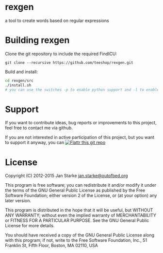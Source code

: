 # rexgen

a tool to create words based on regular expressions

# Building rexgen

Clone the git repository to include the required FindICU:
```
git clone --recursive https://github.com/teeshop/rexgen.git
```

Build and install:
```bash
cd rexgen/src
./install.sh
# you can use the switches -p to enable python support and -l to enable lua support
```

# Support

If you want to contribute ideas, bug reports or improvements to this project, feel free to contact me via github. 

If you are not interested in active participation of this project, but you want to support it anyway, you can 
[![Flattr this git repo](http://api.flattr.com/button/flattr-badge-large.png)](https://flattr.com/submit/auto?user_id=jan.starke&url=https://github.com/teeshop/rexgen&title=rexgen&language=en&tags=github&category=software)

# License

Copyright (C) 2012-2015  Jan Starke <jan.starke@outofbed.org>

This program is free software; you can redistribute it and/or modify it
under the terms of the GNU General Public License as published by the Free
Software Foundation; either version 2 of the License, or (at your option)
any later version.

This program is distributed in the hope that it will be useful, but WITHOUT
ANY WARRANTY; without even the implied warranty of MERCHANTABILITY or
FITNESS FOR A PARTICULAR PURPOSE. See the GNU General Public License for
more details.

You should have received a copy of the GNU General Public License along
with this program; if not, write to the Free Software Foundation, Inc.,
51 Franklin St, Fifth Floor, Boston, MA 02110, USA
